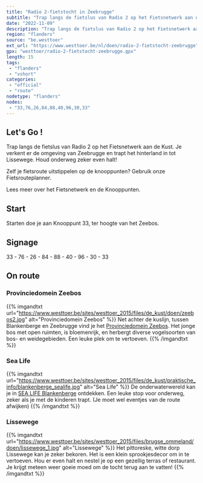 ```yaml
---
title: "Radio 2-fietstocht in Zeebrugge"
subtitle: "Trap langs de fietslus van Radio 2 op het Fietsnetwerk aan de Kust"
date: "2022-11-09"
description: "Trap langs de fietslus van Radio 2 op het Fietsnetwerk aan de Kust"
region: "flanders"
source: "be.westtoer"
ext_url: "https://www.westtoer.be/nl/doen/radio-2-fietstocht-zeebrugge"
gpx: "westtoer/radio-2-fietstocht-zeebrugge.gpx"
length: 15
tags:
 - "flanders"
 - "vshort"
categories:
 - "official"
 - "route"
nodetype: "flanders"
nodes:
 - "33,76,26,84,88,40,96,30,33"
---
```


## Let's Go ! 

Trap langs de fietslus van Radio 2 op het Fietsnetwerk aan de Kust. Je verkent er de omgeving van Zeebrugge en trapt het hinterland in tot Lissewege. Houd onderweg zeker even halt!

Zelf je fietsroute uitstippelen op de knooppunten? Gebruik onze Fietsrouteplanner.

Lees meer over het Fietsnetwerk en de Knooppunten.

## Start

Starten doe je aan Knooppunt 33, ter hoogte van het Zeebos.

## Signage

33 - 76 - 26 - 84 - 88 - 40 - 96 - 30 - 33

## On route

### Provinciedomein Zeebos

{{% imgandtxt url="https://www.westtoer.be/sites/westtoer_2015/files/de_kust/doen/zeebos2.jpg" alt="Provinciedomein Zeebos" %}}
Net achter de kuslijn, tussen Blankenberge en Zeebrugge vind je het [Provinciedomein Zeebos](/nl/doen/provinciedomein-zeebos). Het jonge bos met open ruimten, is bloemenrijk, en herbergt diverse vogelsoorten van bos- en weidegebieden. Een leuke plek om te vertoeven.
{{% /imgandtxt %}}

### Sea Life

{{% imgandtxt url="https://www.westtoer.be/sites/westtoer_2015/files/de_kust/praktische_info/blankenberge_sealife.jpg" alt="Sea Life" %}}
De onderwaterwereld kan je in [SEA LIFE Blankenberge](/nl/doen/sea-life-blankenberge) ontdekken. Een leuke stop voor onderweg, zeker als je met de kinderen trapt. (Je moet wel eventjes van de route afwijken)
{{% /imgandtxt %}}

### Lissewege

{{% imgandtxt url="https://www.westtoer.be/sites/westtoer_2015/files/brugse_ommeland/doen/lissewege_1.jpg" alt="Lissewege" %}}
Het pittoreske, witte dorp Lissewege kan je zeker bekoren. Het is een klein sprookjesdecor om in te vertoeven. Hou er even halt en nestel je op een gezellig terras of restaurant. Je krijgt meteen weer goeie moed om de tocht terug aan te vatten!
{{% /imgandtxt %}}


